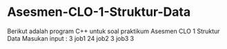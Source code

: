 # Asesmen-CLO-1-Struktur-Data
Berikut adalah program C++ untuk soal praktikum Asesmen CLO 1 Struktur Data
Masukan input :
3
job1 24
job2 3
job3 3
